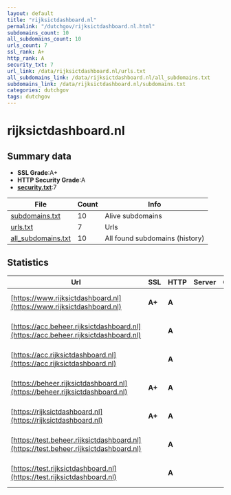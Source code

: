 ```yaml
---
layout: default
title: "rijksictdashboard.nl"
permalink: "/dutchgov/rijksictdashboard.nl.html"
subdomains_count: 10
all_subdomains_count: 10
urls_count: 7
ssl_rank: A+
http_rank: A
security_txt: 7
url_link: /data/rijksictdashboard.nl/urls.txt
all_subdomains_link: /data/rijksictdashboard.nl/all_subdomains.txt
subdomains_link: /data/rijksictdashboard.nl/subdomains.txt
categories: dutchgov
tags: dutchgov
---
```



# rijksictdashboard.nl
## Summary data


 - **SSL Grade**:A+
 - **HTTP Security Grade**:A
 - **[security.txt](https://www.digitaleoverheid.nl/nieuws/standaard-security-txt-nu-verplicht-voor-overheid/)**:7


| File       | Count | Info |
|------------|-------|------|
|[subdomains.txt](/DutchGovScope/data/rijksictdashboard.nl/subdomains.txt)|10|Alive subdomains|
|[urls.txt](/DutchGovScope/data/rijksictdashboard.nl/urls.txt)|7|Urls|
|[all_subdomains.txt](/DutchGovScope/data/rijksictdashboard.nl/all_subdomains.txt)|10|All found subdomains (history)|


## Statistics


| Url | SSL | HTTP | Server | Cookie | HSTS | CORS | CTO | CSP | XFO | XXP | RP |FP| Tech |Title |
|--------|-------|-------|------|------|------|------|------|------|------|------|------|------|------|------|
|[https://www.rijksictdashboard.nl](https://www.rijksictdashboard.nl)| **A+**| **A**|| |:white_check_mark: | | | :white_check_mark:| :white_check_mark: | | :white_check_mark: | |HSTS|Rijks ICT-dashbo...|
|[https://acc.beheer.rijksictdashboard.nl](https://acc.beheer.rijksictdashboard.nl)| | **A**|| |:white_check_mark: | | | | :white_check_mark: | | :white_check_mark: | |HSTS|Rijks ICT-dashbo...|
|[https://acc.rijksictdashboard.nl](https://acc.rijksictdashboard.nl)| | **A**|| |:white_check_mark: | | | :white_check_mark:| :white_check_mark: | | :white_check_mark: | |HSTS|Rijks ICT-dashbo...|
|[https://beheer.rijksictdashboard.nl](https://beheer.rijksictdashboard.nl)| **A+**| **A**|| |:white_check_mark: | | | | :white_check_mark: | | :white_check_mark: | |HSTS|Rijks ICT-dashbo...|
|[https://rijksictdashboard.nl](https://rijksictdashboard.nl)| **A+**| **A**|| |:white_check_mark: | | | :white_check_mark:| :white_check_mark: | | :white_check_mark: | |HSTS|Rijks ICT-dashbo...|
|[https://test.beheer.rijksictdashboard.nl](https://test.beheer.rijksictdashboard.nl)| | **A**|| |:white_check_mark: | | | | :white_check_mark: | | :white_check_mark: | |HSTS|Rijks ICT-dashbo...|
|[https://test.rijksictdashboard.nl](https://test.rijksictdashboard.nl)| | **A**|| |:white_check_mark: | | | :white_check_mark:| :white_check_mark: | | :white_check_mark: | |HSTS|Rijks ICT-dashbo...|

